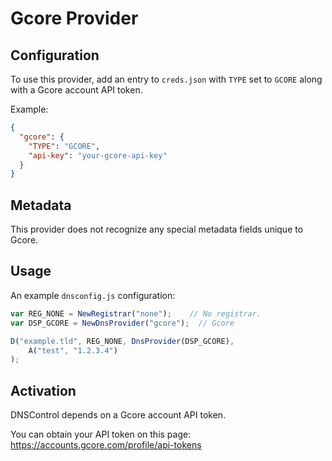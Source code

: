 # Gcore Provider
## Configuration

To use this provider, add an entry to `creds.json` with `TYPE` set to `GCORE`
along with a Gcore account API token.

Example:

```json
{
  "gcore": {
    "TYPE": "GCORE",
    "api-key": "your-gcore-api-key"
  }
}
```

## Metadata
This provider does not recognize any special metadata fields unique to Gcore.

## Usage
An example `dnsconfig.js` configuration:

```javascript
var REG_NONE = NewRegistrar("none");    // No registrar.
var DSP_GCORE = NewDnsProvider("gcore");  // Gcore

D("example.tld", REG_NONE, DnsProvider(DSP_GCORE),
    A("test", "1.2.3.4")
);
```

## Activation

DNSControl depends on a Gcore account API token.

You can obtain your API token on this page: <https://accounts.gcore.com/profile/api-tokens>
